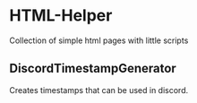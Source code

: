 # HTML-Helper
Collection of simple html pages with little scripts

## DiscordTimestampGenerator
Creates timestamps that can be used in discord.
